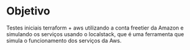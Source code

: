 # Objetivo
Testes iniciais terraform + aws utilizando a conta freetier da Amazon e simulando os serviços usando o localstack, que é uma ferramenta que simula o funcionamento dos serviços da Aws.
